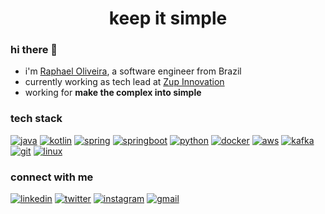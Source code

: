 <h1 align="center">keep it simple</h1>

### hi there 👋

- i'm [Raphael Oliveira](http://raphaeloliveira.com.br), a software engineer from Brazil
- currently working as tech lead at [Zup Innovation](https://www.zup.com.br/)
- working for **make the complex into simple**


### tech stack

[![java](https://img.shields.io/badge/Java-ED8B00?style=flat-square&logo=java&logoColor=white)](https://www.java.com/)
[![kotlin](https://img.shields.io/badge/Kotlin-0095D5?&style=flat-square&logo=kotlin&logoColor=white)](https://kotlinlang.org/)
[![spring](https://img.shields.io/badge/Spring-6DB33F?style=flat-square&logo=spring&logoColor=white)](https://spring.io/)
[![springboot](https://img.shields.io/badge/Spring_Boot-F2F4F9?style=flat-square&logo=spring-boot)](https://spring.io/projects/spring-boot)
[![python](https://img.shields.io/badge/Python-FFD43B?style=flat-square&logo=python&logoColor=blue)](https://www.python.org/)
[![docker](https://img.shields.io/badge/Docker-2CA5E0?style=flat-square&logo=docker&logoColor=white)](https://www.docker.com/)
[![aws](https://img.shields.io/badge/Amazon_AWS-FF9900?style=flat-square&logo=amazonaws&logoColor=white)](https://aws.amazon.com/)
[![kafka](https://img.shields.io/badge/Apache_Kafka-231F20?style=flat-square&logo=apache-kafka&logoColor=white)](https://kafka.apache.org/)
[![git](https://img.shields.io/badge/GIT-E44C30?style=flat-square&logo=git&logoColor=white)](https://git-scm.com/)
[![linux](https://img.shields.io/badge/Linux-FCC624?style=flat-square&logo=linux&logoColor=black)](https://www.linux.org/)


### connect with me

[![linkedin](https://img.shields.io/badge/LinkedIn-0077B5?style=flat-square&logo=linkedin&logoColor=white)](https://www.linkedin.com/in/raphaelbh/)
[![twitter](https://img.shields.io/badge/Twitter-1DA1F2?style=flat-square&logo=twitter&logoColor=white)](https://twitter.com/raphaelbh)
[![instagram](https://img.shields.io/badge/Instagram-E4405F?style=flat-square&logo=instagram&logoColor=white)](https://www.instagram.com/raphael.bh/)
[![gmail](https://img.shields.io/badge/Gmail-D14836?style=flat-square&logo=gmail&logoColor=white)](mailto:raphaeldias.ti@gmail.com)


<!--
**raphaelbh/raphaelbh** is a ✨ _special_ ✨ repository because its `README.md` (this file) appears on your GitHub profile.

Here are some ideas to get you started:

- 🔭 I’m currently working on ...
- 🌱 I’m currently learning ...
- 👯 I’m looking to collaborate on ...
- 🤔 I’m looking for help with ...
- 💬 Ask me about ...
- 📫 How to reach me: ...
- 😄 Pronouns: ...
- ⚡ Fun fact: ...
-->

